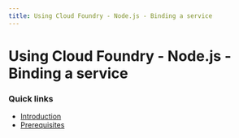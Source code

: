 ```yaml
---
title: Using Cloud Foundry - Node.js - Binding a service
---
```


# Using Cloud Foundry - Node.js - Binding a service

### Quick links ###
* [Introduction](#intro)
* [Prerequisites](#prerequisites)

